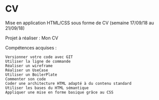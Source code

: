 # CV
Mise en application HTML/CSS sous forme de CV (semaine 17/09/18 au 21/09/18)

Projet à réaliser : Mon CV

Compétences acquises :

    Versionner votre code avec GIT
    Utiliser la ligne de commande
    Réaliser un wireframe
    Réaliser un UseCase
    Utiliser un BoilerPlate
    Commenter son code
    Coder une architecture HTML adapté à du contenu standard
    Utiliser les bases du HTML sémantique
    Appliquer une mise en forme basique grâce au CSS

